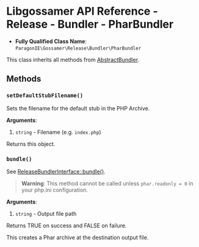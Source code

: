 # Libgossamer API Reference - Release - Bundler - PharBundler

* **Fully Qualified Class Name**: `ParagonIE\Gossamer\Release\Bundler\PharBundler`

This class inherits all methods from [AbstractBundler](AbstractBundler.md).

## Methods

### `setDefaultStubFilename()`

Sets the filename for the default stub in the PHP Archive.

**Arguments**:

1. `string` - Filename (e.g. `index.php`)

Returns this object.

### `bundle()`

See [ReleaseBundlerInterface::bundle()](../../Interfaces/ReleaseBundlerInterface.md#bundle).

> **Warning**: This method cannot be called unless `phar.readonly = 0` in your php.ini configuration. 

**Arguments**:

1. `string` - Output file path

Returns TRUE on success and FALSE on failure.

This creates a Phar archive at the destination output file.
